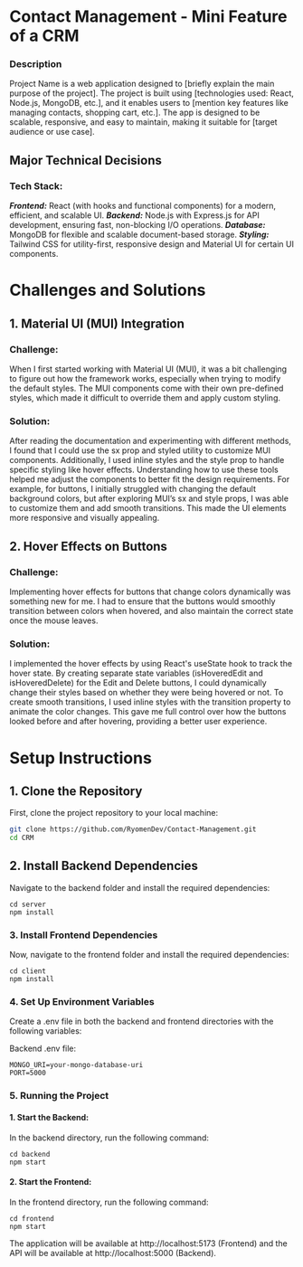 # Contact Management - Mini Feature of a CRM

### Description

Project Name is a web application designed to [briefly explain the main purpose of the project]. The project is built using [technologies used: React, Node.js, MongoDB, etc.], and it enables users to [mention key features like managing contacts, shopping cart, etc.]. The app is designed to be scalable, responsive, and easy to maintain, making it suitable for [target audience or use case].

## Major Technical Decisions

### Tech Stack:

<i><b>Frontend:</i></b> React (with hooks and functional components) for a modern, efficient, and scalable UI.
<i><b>Backend:</i></b> Node.js with Express.js for API development, ensuring fast, non-blocking I/O operations.
<i><b>Database:</i></b> MongoDB for flexible and scalable document-based storage.
<i><b>Styling:</i></b> Tailwind CSS for utility-first, responsive design and Material UI for certain UI components.

# Challenges and Solutions
## 1. Material UI (MUI) Integration
### Challenge:
When I first started working with Material UI (MUI), it was a bit challenging to figure out how the framework works, especially when trying to modify the default styles. The MUI components come with their own pre-defined styles, which made it difficult to override them and apply custom styling.

### Solution:
After reading the documentation and experimenting with different methods, I found that I could use the sx prop and styled utility to customize MUI components. Additionally, I used inline styles and the style prop to handle specific styling like hover effects. Understanding how to use these tools helped me adjust the components to better fit the design requirements. For example, for buttons, I initially struggled with changing the default background colors, but after exploring MUI’s sx and style props, I was able to customize them and add smooth transitions. This made the UI elements more responsive and visually appealing.

## 2. Hover Effects on Buttons
### Challenge:
Implementing hover effects for buttons that change colors dynamically was something new for me. I had to ensure that the buttons would smoothly transition between colors when hovered, and also maintain the correct state once the mouse leaves.

### Solution:
I implemented the hover effects by using React's useState hook to track the hover state. By creating separate state variables (isHoveredEdit and isHoveredDelete) for the Edit and Delete buttons, I could dynamically change their styles based on whether they were being hovered or not. To create smooth transitions, I used inline styles with the transition property to animate the color changes. This gave me full control over how the buttons looked before and after hovering, providing a better user experience.

# Setup Instructions

## 1. Clone the Repository

First, clone the project repository to your local machine:

```bash
git clone https://github.com/RyomenDev/Contact-Management.git
cd CRM
```

## 2. Install Backend Dependencies

Navigate to the backend folder and install the required dependencies:

```
cd server
npm install
```

### 3. Install Frontend Dependencies

Now, navigate to the frontend folder and install the required dependencies:

```
cd client
npm install
```

### 4. Set Up Environment Variables

Create a .env file in both the backend and frontend directories with the following variables:

Backend .env file:

```
MONGO_URI=your-mongo-database-uri
PORT=5000
```

### 5. Running the Project

#### 1. Start the Backend:

In the backend directory, run the following command:

```
cd backend
npm start
```

#### 2. Start the Frontend:

In the frontend directory, run the following command:

```
cd frontend
npm start
```

The application will be available at http://localhost:5173 (Frontend) and the API will be available at http://localhost:5000 (Backend).
